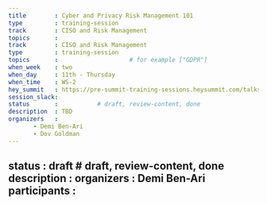```yaml
---
title        : Cyber and Privacy Risk Management 101
type         : training-session
track        : CISO and Risk Management
topics       : 
track        : CISO and Risk Management
type         : training-session
topics       :                    # for example ["GDPR"]
when_week    : two
when_day     : 11th - Thursday
when_time    : WS-2
hey_summit   : https://pre-summit-training-sessions.heysummit.com/talks/cyber-and-privacy-risk-management-101/
session_slack:
status       :           # draft, review-content, done
description  : TBD
organizers   : 
       - Demi Ben-Ari 
       - Dov Goldman
---
```

status       : draft              # draft, review-content, done
description  :
organizers   : Demi Ben-Ari
participants :
---


<!--(add intro)

## WHY

(...)

## What

(...)

## Outcomes

(...)

## References

(...)


## Previous-->
